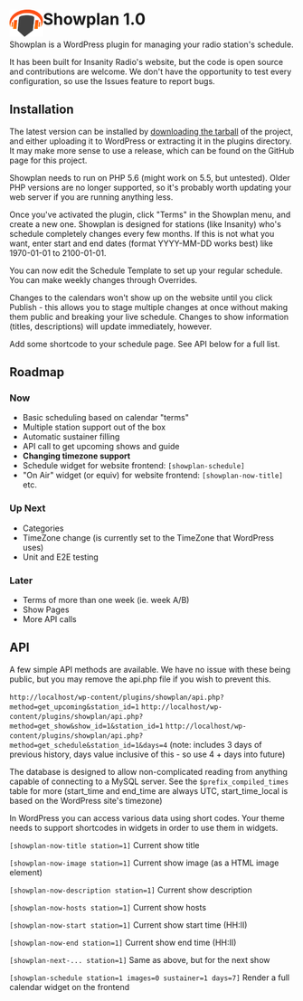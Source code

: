 # <img src="https://raw.githubusercontent.com/InsanityRadio/OnAirController/master/doc/headphones_dark.png" align="left" height=48 /> Showplan 1.0

Showplan is a WordPress plugin for managing your radio station's schedule.

It has been built for Insanity Radio's website, but the code is open source and contributions are welcome. We don't have the opportunity to test every configuration, so use the Issues feature to report bugs. 

## Installation

The latest version can be installed by <a href="https://github.com/InsanityRadio/Showplan/archive/master.zip">downloading the tarball</a> of the project, and either uploading it to WordPress or extracting it in the plugins directory. It may make more sense to use a release, which can be found on the GitHub page for this project.

Showplan needs to run on PHP 5.6 (might work on 5.5, but untested). Older PHP versions are no longer supported, so it's probably worth updating your web server if you are running anything less. 

Once you've activated the plugin, click "Terms" in the Showplan menu, and create a new one. Showplan is designed for stations (like Insanity) who's schedule completely changes every few months. If this is not what you want, enter start and end dates (format YYYY-MM-DD works best)  like 1970-01-01 to 2100-01-01.

You can now edit the Schedule Template to set up your regular schedule. You can make weekly changes through Overrides. 

Changes to the calendars won't show up on the website until you click Publish - this allows you to stage multiple changes at once without making them public and breaking your live schedule. Changes to show information (titles, descriptions) will update immediately, however. 

Add some shortcode to your schedule page. See API below for a full list.

## Roadmap

### Now

* Basic scheduling based on calendar "terms"
* Multiple station support out of the box
* Automatic sustainer filling 
* API call to get upcoming shows and guide
* <b>Changing timezone support</b>
* Schedule widget for website frontend: `[showplan-schedule]`
* "On Air" widget (or equiv) for website frontend: `[showplan-now-title]` etc.

### Up Next

* Categories
* TimeZone change (is currently set to the TimeZone that WordPress uses)
* Unit and E2E testing 

### Later

* Terms of more than one week (ie. week A/B)
* Show Pages
* More API calls

## API

A few simple API methods are available. We have no issue with these being public, but you may remove the api.php file if you wish to prevent this.

`http://localhost/wp-content/plugins/showplan/api.php?method=get_upcoming&station_id=1`
`http://localhost/wp-content/plugins/showplan/api.php?method=get_show&show_id=1&station_id=1`
`http://localhost/wp-content/plugins/showplan/api.php?method=get_schedule&station_id=1&days=4` (note: includes 3 days of previous history, days value inclusive of this - so use 4 + days into future)

The database is designed to allow non-complicated reading from anything capable of connecting to a MySQL server. See the `$prefix_compiled_times` table for more (start_time and end_time are always UTC, start_time_local is based on the WordPress site's timezone)

In WordPress you can access various data using short codes. Your theme needs to support shortcodes in widgets in order to use them in widgets.

`[showplan-now-title station=1]` Current show title

`[showplan-now-image station=1]` Current show image (as a HTML image element)

`[showplan-now-description station=1]` Current show description

`[showplan-now-hosts station=1]` Current show hosts

`[showplan-now-start station=1]` Current show start time (HH:II)

`[showplan-now-end station=1]` Current show end time (HH:II)

`[showplan-next-... station=1]` Same as above, but for the next show

`[showplan-schedule station=1 images=0 sustainer=1 days=7]` Render a full calendar widget on the frontend
